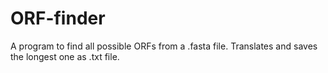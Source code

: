 # ORF-finder

A program to find all possible ORFs from a .fasta file. Translates and saves the longest one as .txt file.
